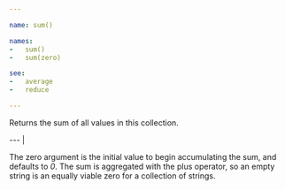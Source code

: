 ```yaml
---

name: sum()

names:
-   sum()
-   sum(zero)

see:
-   average
-   reduce

---
```


Returns the sum of all values in this collection.

--- |

The zero argument is the initial value to begin accumulating the sum, and
defaults to *0*.
The sum is aggregated with the plus operator, so an empty string is an equally
viable zero for a collection of strings.

